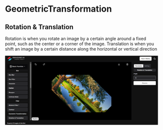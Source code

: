 # **GeometricTransformation**

## Rotation & Translation

Rotation is when you rotate an image by a certain angle around a fixed point, such as the center or a corner of the image. Translation is when you shift an image by a certain distance along the horizontal or vertical direction

![logo](_media/Basic%20Function/Geometric%20Tranformation/rotation%20%26%20translation.png)
